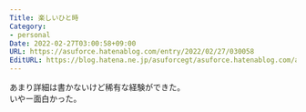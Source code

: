```yaml
---
Title: 楽しいひと時
Category:
- personal
Date: 2022-02-27T03:00:58+09:00
URL: https://asuforce.hatenablog.com/entry/2022/02/27/030058
EditURL: https://blog.hatena.ne.jp/asuforcegt/asuforce.hatenablog.com/atom/entry/13574176438067508156
---
```


あまり詳細は書かないけど稀有な経験ができた。  
いやー面白かった。
